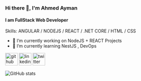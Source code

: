 ### Hi there 👋, I'm Ahmed Ayman
#### I am FullStack Web Developer

Skills: ANGULAR / NODEJS / REACT / .NET CORE / HTML / CSS

- 🔭 I’m currently working on NodeJS + REACT Projects 
- 🌱 I’m currently learning NestJS , DevOps 


[<img src='https://cdn.jsdelivr.net/npm/simple-icons@3.0.1/icons/github.svg' alt='github' height='40'>](https://github.com/AhmedAyman0)  [<img src='https://cdn.jsdelivr.net/npm/simple-icons@3.0.1/icons/linkedin.svg' alt='linkedin' height='40'>](https://www.linkedin.com/in/https://www.linkedin.com/in/ahmed-elkemary//)  [<img src='https://cdn.jsdelivr.net/npm/simple-icons@3.0.1/icons/twitter.svg' alt='twitter' height='40'>](https://twitter.com/@ahmed96ayman)  

![GitHub stats](https://github-readme-stats.vercel.app/api?username=AhmedAyman0&show_icons=true)  



<!--
**AhmedAyman0/AhmedAyman0** is a ✨ _special_ ✨ repository because its `README.md` (this file) appears on your GitHub profile.

Here are some ideas to get you started:

- 🔭 I’m currently working on ...
- 🌱 I’m currently learning ...
- 👯 I’m looking to collaborate on ...
- 🤔 I’m looking for help with ...
- 💬 Ask me about ...
- 📫 How to reach me: ...
- 😄 Pronouns: ...
- ⚡ Fun fact: ...
-->
